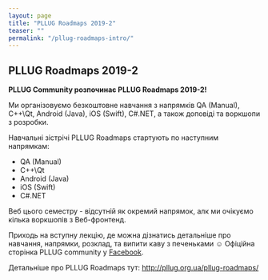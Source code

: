 ```yaml
---
layout: page
title: "PLLUG Roadmaps 2019-2"
teaser: ""
permalink: "/pllug-roadmaps-intro/"
---
```


## PLLUG Roadmaps 2019-2


**PLLUG Community розпочинає PLLUG Roadmaps 2019-2!**

Ми організовуємо безкоштовне навчання з напрямків QA (Manual), С++\Qt, Android (Java), iOS (Swift), C#.NET, а також доповіді та воркшопи з розробки.

Навчальні зістрічі PLLUG Roadmaps стартують по наступним напрямкам:
 * QA (Manual)
 * С++\Qt
 * Android (Java)
 * iOS (Swift)
 * C#\.NET

Веб цього семестру - відсутній як окремий напрямок, алк ми очікуємо кілька воркшопів з Веб-фронтенд.

Приходь на вступну лекцію, де можна дізнатись детальніше про навчання, напрямки, розклад, та випити каву з печеньками ☺️
Офіційна сторінка PLLUG community у <a href="https://www.facebook.com/PLLUGcommunity/">Facebook</a>.<br>

Детальніше про PLLUG Roadmaps тут: http://pllug.org.ua/pllug-roadmaps/
